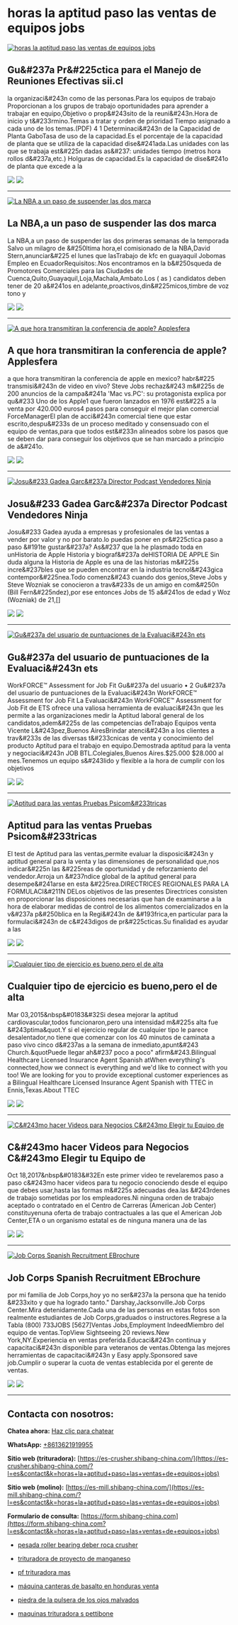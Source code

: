 # horas la aptitud paso las ventas de equipos jobs

<a href="https://swt.shibang-china.com/?l=es&img&k=horas+la+aptitud+paso+las+ventas+de+equipos+jobs" target="_blank">![horas la aptitud paso las ventas de equipos jobs](http://static.shibang-china.com/all-800x300/1203.jpg)</a>

## Gu&#237a Pr&#225ctica para el Manejo de Reuniones Efectivas sii.cl
la organizaci&#243n como de las personas.Para los equipos de trabajo Proporcionan a los grupos de trabajo oportunidades para aprender a trabajar en equipo,Objetivo o prop&#243sito de la reuni&#243n.Hora de inicio y t&#233rmino.Temas a tratar y orden de prioridad Tiempo asignado a cada uno de los temas.(PDF) 4 1 Determinaci&#243n de la Capacidad de Planta GaboTasa de uso de la capacidad.Es el porcentaje de la capacidad de planta que se utiliza de la capacidad dise&#241ada.Las unidades con las que se trabaja est&#225n dadas as&#237: unidades tiempo (metros hora rollos d&#237a,etc.) Holguras de capacidad.Es la capacidad de dise&#241o de planta que excede a la


<a href="https://whatsapp.shibangsoft.com/WhatsApp.php" target="_blank" title="WhatsApp">![](http://static.shibang-china.com/icon/whatsapp.png)</a> <a href="https://swt.shibang-china.com/?l=es&icon&k=horas+la+aptitud+paso+las+ventas+de+equipos+jobs" target="_blank">![](http://static.shibang-china.com/icon/chat-es.png)</a>

---

<a href="https://swt.shibang-china.com/?l=es&img&k=horas+la+aptitud+paso+las+ventas+de+equipos+jobs" target="_blank">![La NBA,a un paso de suspender las dos marca](http://static.shibang-china.com/all-800x300/1286.jpg)</a>

## La NBA,a un paso de suspender las dos marca
La NBA,a un paso de suspender las dos primeras semanas de la temporada Salvo un milagro de &#250ltima hora,el comisionado de la NBA,David Stern,anunciar&#225 el lunes que lasTrabajo de kfc en guayaquil Jobomas Empleo en EcuadorRequisitos:.Nos encontramos en la b&#250squeda de Promotores Comerciales para las Ciudades de Cuenca,Quito,Guayaquil,Loja,Machala,Ambato.Los ( as ) candidatos deben tener de 20 a&#241os en adelante,proactivos,din&#225micos,timbre de voz tono y


<a href="https://whatsapp.shibangsoft.com/WhatsApp.php" target="_blank" title="WhatsApp">![](http://static.shibang-china.com/icon/whatsapp.png)</a> <a href="https://swt.shibang-china.com/?l=es&icon&k=horas+la+aptitud+paso+las+ventas+de+equipos+jobs" target="_blank">![](http://static.shibang-china.com/icon/chat-es.png)</a>

---

<a href="https://swt.shibang-china.com/?l=es&img&k=horas+la+aptitud+paso+las+ventas+de+equipos+jobs" target="_blank">![A que hora transmitiran la conferencia de apple? Applesfera](http://static.shibang-china.com/all-800x300/14.jpg)</a>

## A que hora transmitiran la conferencia de apple? Applesfera
a que hora transmitiran la conferencia de apple en mexico? habr&#225 transmisi&#243n de video en vivo? Steve Jobs rechaz&#243 m&#225s de 200 anuncios de la campa&#241a 'Mac vs.PC': su protagonista explica por qu&#233 Uno de los Apple1 que fueron lanzados en 1976 est&#225 a la venta por 420.000 euros4 pasos para conseguir el mejor plan comercial ForceManagerEl plan de acci&#243n comercial tiene que estar escrito,despu&#233s de un proceso meditado y consensuado con el equipo de ventas,para que todos est&#233n alineados sobre los pasos que se deben dar para conseguir los objetivos que se han marcado a principio de a&#241o.


<a href="https://whatsapp.shibangsoft.com/WhatsApp.php" target="_blank" title="WhatsApp">![](http://static.shibang-china.com/icon/whatsapp.png)</a> <a href="https://swt.shibang-china.com/?l=es&icon&k=horas+la+aptitud+paso+las+ventas+de+equipos+jobs" target="_blank">![](http://static.shibang-china.com/icon/chat-es.png)</a>

---

<a href="https://swt.shibang-china.com/?l=es&img&k=horas+la+aptitud+paso+las+ventas+de+equipos+jobs" target="_blank">![Josu&#233 Gadea Garc&#237a Director Podcast Vendedores Ninja](http://static.shibang-china.com/all-800x300/683.jpg)</a>

## Josu&#233 Gadea Garc&#237a Director Podcast Vendedores Ninja
Josu&#233 Gadea ayuda a empresas y profesionales de las ventas a vender por valor y no por barato.lo puedas poner en pr&#225ctica paso a paso &#191te gustar&#237a? As&#237 que la he plasmado toda en unHistoria de Apple Historia y biograf&#237a deHISTORIA DE APPLE Sin duda alguna la Historia de Apple es una de las historias m&#225s incre&#237bles que se pueden encontrar en la industria tecnol&#243gica contempor&#225nea.Todo comenz&#243 cuando dos genios,Steve Jobs y Steve Wozniak se conocieron a trav&#233s de un amigo en com&#250n (Bill Fern&#225ndez),por ese entonces Jobs de 15 a&#241os de edad y Woz (Wozniak) de 21,[]


<a href="https://whatsapp.shibangsoft.com/WhatsApp.php" target="_blank" title="WhatsApp">![](http://static.shibang-china.com/icon/whatsapp.png)</a> <a href="https://swt.shibang-china.com/?l=es&icon&k=horas+la+aptitud+paso+las+ventas+de+equipos+jobs" target="_blank">![](http://static.shibang-china.com/icon/chat-es.png)</a>

---

<a href="https://swt.shibang-china.com/?l=es&img&k=horas+la+aptitud+paso+las+ventas+de+equipos+jobs" target="_blank">![Gu&#237a del usuario de puntuaciones de la Evaluaci&#243n ets](http://static.shibang-china.com/all-800x300/322.jpg)</a>

## Gu&#237a del usuario de puntuaciones de la Evaluaci&#243n ets
WorkFORCE™ Assessment for Job Fit Gu&#237a del usuario • 2 Gu&#237a del usuario de puntuaciones de la Evaluaci&#243n WorkFORCE™ Assessment for Job Fit La Evaluaci&#243n WorkFORCE™ Assessment for Job Fit de ETS ofrece una valiosa herramienta de evaluaci&#243n que les permite a las organizaciones medir la Aptitud laboral general de los candidatos,adem&#225s de las competencias deTrabajo Equipos venta Vicente L&#243pez,Buenos AiresBrindar atenci&#243n a los clientes a trav&#233s de las diversas t&#233cnicas de venta y conocimiento del producto Aptitud para el trabajo en equipo.Demostrada aptitud para la venta y negociaci&#243n JOB BTL.Colegiales,Buenos Aires.$25.000 $28.000 al mes.Tenemos un equipo s&#243lido y flexible a la hora de cumplir con los objetivos


<a href="https://whatsapp.shibangsoft.com/WhatsApp.php" target="_blank" title="WhatsApp">![](http://static.shibang-china.com/icon/whatsapp.png)</a> <a href="https://swt.shibang-china.com/?l=es&icon&k=horas+la+aptitud+paso+las+ventas+de+equipos+jobs" target="_blank">![](http://static.shibang-china.com/icon/chat-es.png)</a>

---

<a href="https://swt.shibang-china.com/?l=es&img&k=horas+la+aptitud+paso+las+ventas+de+equipos+jobs" target="_blank">![Aptitud para las ventas Pruebas Psicom&#233tricas](http://static.shibang-china.com/all-800x300/728.jpg)</a>

## Aptitud para las ventas Pruebas Psicom&#233tricas
El test de Aptitud para las ventas,permite evaluar la disposici&#243n y aptitud general para la venta y las dimensiones de personalidad que,nos indicar&#225n las &#225reas de oportunidad y de reforzamiento del vendedor.Arroja un &#237ndice global de la aptitud general para desempe&#241arse en esta &#225rea.DIRECTRICES REGIONALES PARA LA FORMULACI&#211N DELos objetivos de las presentes Directrices consisten en proporcionar las disposiciones necesarias que han de examinarse a la hora de elaborar medidas de control de los alimentos comercializados en la v&#237a p&#250blica en la Regi&#243n de &#193frica,en particular para la formulaci&#243n de c&#243digos de pr&#225cticas.Su finalidad es ayudar a las


<a href="https://whatsapp.shibangsoft.com/WhatsApp.php" target="_blank" title="WhatsApp">![](http://static.shibang-china.com/icon/whatsapp.png)</a> <a href="https://swt.shibang-china.com/?l=es&icon&k=horas+la+aptitud+paso+las+ventas+de+equipos+jobs" target="_blank">![](http://static.shibang-china.com/icon/chat-es.png)</a>

---

<a href="https://swt.shibang-china.com/?l=es&img&k=horas+la+aptitud+paso+las+ventas+de+equipos+jobs" target="_blank">![Cualquier tipo de ejercicio es bueno,pero el de alta](http://static.shibang-china.com/all-800x300/575.jpg)</a>

## Cualquier tipo de ejercicio es bueno,pero el de alta
Mar 03,2015&nbsp&#0183&#32Si desea mejorar la aptitud cardiovascular,todos funcionaron,pero una intensidad m&#225s alta fue &#243ptima&quot.Y si el ejercicio regular de cualquier tipo le parece desalentador,no tiene que comenzar con los 40 minutos de caminata a paso vivo cinco d&#237as a la semana de inmediato,apunt&#243 Church.&quotPuede llegar ah&#237 poco a poco" afirm&#243.Bilingual Healthcare Licensed Insurance Agent Spanish atWhen everything's connected,how we connect is everything and we'd like to connect with you too! We are looking for you to provide exceptional customer experiences as a Bilingual Healthcare Licensed Insurance Agent Spanish with TTEC in Ennis,Texas.About TTEC


<a href="https://whatsapp.shibangsoft.com/WhatsApp.php" target="_blank" title="WhatsApp">![](http://static.shibang-china.com/icon/whatsapp.png)</a> <a href="https://swt.shibang-china.com/?l=es&icon&k=horas+la+aptitud+paso+las+ventas+de+equipos+jobs" target="_blank">![](http://static.shibang-china.com/icon/chat-es.png)</a>

---

<a href="https://swt.shibang-china.com/?l=es&img&k=horas+la+aptitud+paso+las+ventas+de+equipos+jobs" target="_blank">![C&#243mo hacer Videos para Negocios C&#243mo Elegir tu Equipo de](http://static.shibang-china.com/all-800x300/623.jpg)</a>

## C&#243mo hacer Videos para Negocios C&#243mo Elegir tu Equipo de
Oct 18,2017&nbsp&#0183&#32En este primer video te revelaremos paso a paso c&#243mo hacer videos para tu negocio conociendo desde el equipo que debes usar,hasta las formas m&#225s adecuadas dea.las &#243rdenes de trabajo sometidas por los empleadores.Ni ninguna orden de trabajo aceptado o contratado en el Centro de Carreras (American Job Center) constituyenuna oferta de trabajo contractuales a las que el American Job Center,ETA o un organismo estatal es de ninguna manera una de las


<a href="https://whatsapp.shibangsoft.com/WhatsApp.php" target="_blank" title="WhatsApp">![](http://static.shibang-china.com/icon/whatsapp.png)</a> <a href="https://swt.shibang-china.com/?l=es&icon&k=horas+la+aptitud+paso+las+ventas+de+equipos+jobs" target="_blank">![](http://static.shibang-china.com/icon/chat-es.png)</a>

---

<a href="https://swt.shibang-china.com/?l=es&img&k=horas+la+aptitud+paso+las+ventas+de+equipos+jobs" target="_blank">![Job Corps Spanish Recruitment EBrochure](http://static.shibang-china.com/all-800x300/1198.jpg)</a>

## Job Corps Spanish Recruitment EBrochure
por mi familia de Job Corps,hoy yo no ser&#237a la persona que ha tenido &#233xito y que ha logrado tanto." Darshay,Jacksonville.Job Corps Center.Mira detenidamente.Cada una de las personas en estas fotos son realmente estudiantes de Job Corps,graduados o instructores.Regrese a la Tabla (800) 733JOBS [5627]Ventas Jobs,Employment IndeedMiembro del equipo de ventas.TopView Sightseeing 20 reviews.New York,NY.Experiencia en ventas preferida.Educaci&#243n continua y capacitaci&#243n disponible para veteranos de ventas.Obtenga las mejores herramientas de capacitaci&#243n y Easy apply.Sponsored save job.Cumplir o superar la cuota de ventas establecida por el gerente de ventas.


<a href="https://whatsapp.shibangsoft.com/WhatsApp.php" target="_blank" title="WhatsApp">![](http://static.shibang-china.com/icon/whatsapp.png)</a> <a href="https://swt.shibang-china.com/?l=es&icon&k=horas+la+aptitud+paso+las+ventas+de+equipos+jobs" target="_blank">![](http://static.shibang-china.com/icon/chat-es.png)</a>

---
## Contacta con nosotros:

**Chatea ahora:** [Haz clic para chatear](https://swt.shibang-china.com?l=es&contact&k=horas+la+aptitud+paso+las+ventas+de+equipos+jobs)

**WhatsApp:**  [+8613621919955](https://whatsapp.shibangsoft.com/WhatsApp.php)

**Sitio web (trituradora):** [https://es-crusher.shibang-china.com/](https://es-crusher.shibang-china.com/?l=es&contact&k=horas+la+aptitud+paso+las+ventas+de+equipos+jobs)

**Sitio web (molino):** [https://es-mill.shibang-china.com/](https://es-mill.shibang-china.com/?l=es&contact&k=horas+la+aptitud+paso+las+ventas+de+equipos+jobs)

**Formulario de consulta:** [https://form.shibang-china.com](https://form.shibang-china.com?l=es&contact&k=horas+la+aptitud+paso+las+ventas+de+equipos+jobs)

* [pesada roller bearing deber roca crusher](../67/pesada%20roller%20bearing%20deber%20roca%20crusher.md)

* [trituradora de proyecto de manganeso](../73/trituradora%20de%20proyecto%20de%20manganeso.md)

* [pf trituradora mas](../70/pf%20trituradora%20mas.md)

* [máquina canteras de basalto en honduras venta](../77/m%C3%A1quina%20canteras%20de%20basalto%20en%20honduras%20venta.md)

* [piedra de la pulsera de los ojos malvados](../69/piedra%20de%20la%20pulsera%20de%20los%20ojos%20malvados.md)

* [maquinas trituradora s pettibone](../80/maquinas%20trituradora%20s%20pettibone.md)